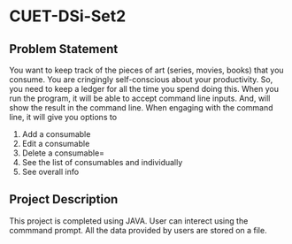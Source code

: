 # CUET-DSi-Set2
## Problem Statement
You want to keep track of the pieces of art (series, movies, books) that you consume. You
are cringingly self-conscious about your productivity. So, you need to keep a ledger for all
the time you spend doing this. When you run the program, it will be able to accept
command line inputs. And, will show the result in the command line. When engaging with
the command line, it will give you options to
1. Add a consumable
2. Edit a consumable
3. Delete a consumable=
4. See the list of consumables and individually
5. See overall info

## Project Description
This project is completed using JAVA. User can interect using the commmand prompt. All the data provided by users are stored on a file. 
